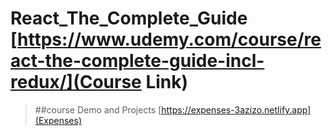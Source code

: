 # React_The_Complete_Guide [https://www.udemy.com/course/react-the-complete-guide-incl-redux/](Course Link)

> ##course Demo and Projects
> [https://expenses-3azizo.netlify.app](Expenses)

